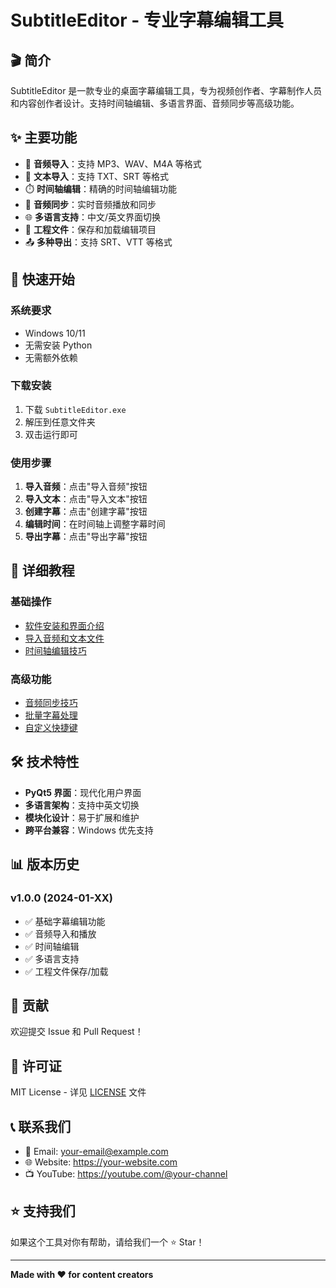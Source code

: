 # SubtitleEditor - 专业字幕编辑工具

## 🎬 简介

SubtitleEditor 是一款专业的桌面字幕编辑工具，专为视频创作者、字幕制作人员和内容创作者设计。支持时间轴编辑、多语言界面、音频同步等高级功能。

## ✨ 主要功能

- 🎵 **音频导入**：支持 MP3、WAV、M4A 等格式
- 📝 **文本导入**：支持 TXT、SRT 等格式
- ⏱️ **时间轴编辑**：精确的时间轴编辑功能
- 🎯 **音频同步**：实时音频播放和同步
- 🌐 **多语言支持**：中文/英文界面切换
- 💾 **工程文件**：保存和加载编辑项目
- 📤 **多种导出**：支持 SRT、VTT 等格式

## 🚀 快速开始

### 系统要求
- Windows 10/11
- 无需安装 Python
- 无需额外依赖

### 下载安装
1. 下载 `SubtitleEditor.exe`
2. 解压到任意文件夹
3. 双击运行即可

### 使用步骤
1. **导入音频**：点击"导入音频"按钮
2. **导入文本**：点击"导入文本"按钮
3. **创建字幕**：点击"创建字幕"按钮
4. **编辑时间**：在时间轴上调整字幕时间
5. **导出字幕**：点击"导出字幕"按钮

## 📖 详细教程

### 基础操作
- [软件安装和界面介绍](https://youtube.com/watch?v=xxx)
- [导入音频和文本文件](https://youtube.com/watch?v=xxx)
- [时间轴编辑技巧](https://youtube.com/watch?v=xxx)

### 高级功能
- [音频同步技巧](https://youtube.com/watch?v=xxx)
- [批量字幕处理](https://youtube.com/watch?v=xxx)
- [自定义快捷键](https://youtube.com/watch?v=xxx)

## 🛠️ 技术特性

- **PyQt5 界面**：现代化用户界面
- **多语言架构**：支持中英文切换
- **模块化设计**：易于扩展和维护
- **跨平台兼容**：Windows 优先支持

## 📊 版本历史

### v1.0.0 (2024-01-XX)
- ✅ 基础字幕编辑功能
- ✅ 音频导入和播放
- ✅ 时间轴编辑
- ✅ 多语言支持
- ✅ 工程文件保存/加载

## 🤝 贡献

欢迎提交 Issue 和 Pull Request！

## 📄 许可证

MIT License - 详见 [LICENSE](LICENSE) 文件

## 📞 联系我们

- 📧 Email: your-email@example.com
- 🌐 Website: https://your-website.com
- 📺 YouTube: https://youtube.com/@your-channel

## ⭐ 支持我们

如果这个工具对你有帮助，请给我们一个 ⭐ Star！

---

**Made with ❤️ for content creators**
